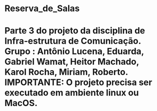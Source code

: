 # Reserva_de_Salas
# Parte 3 do projeto da disciplina de Infra-estrutura de Comunicação.   Grupo : Antônio Lucena, Eduarda, Gabriel Wamat, Heitor Machado, Karol Rocha, Miriam, Roberto.  IMPORTANTE: O projeto precisa ser executado em ambiente linux ou MacOS.
